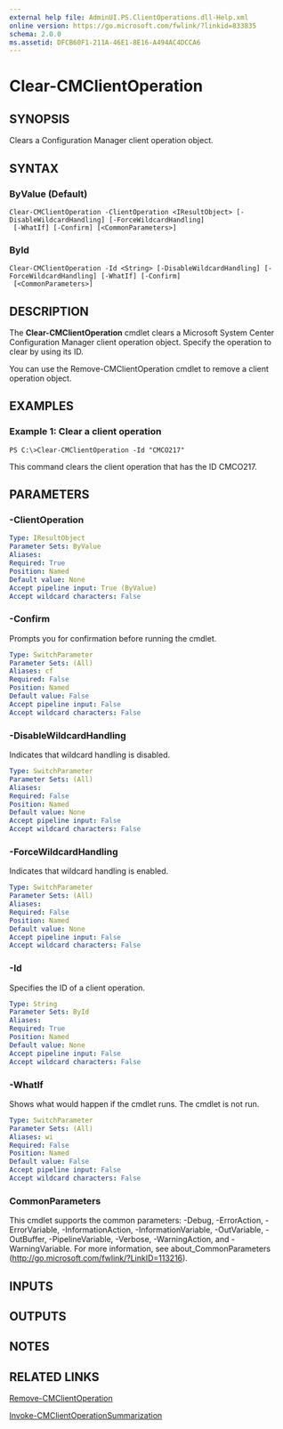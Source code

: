 ```yaml
---
external help file: AdminUI.PS.ClientOperations.dll-Help.xml
online version: https://go.microsoft.com/fwlink/?linkid=833835
schema: 2.0.0
ms.assetid: DFCB60F1-211A-46E1-8E16-A494AC4DCCA6
---
```


# Clear-CMClientOperation

## SYNOPSIS
Clears a Configuration Manager client operation object.

## SYNTAX

### ByValue (Default)
```
Clear-CMClientOperation -ClientOperation <IResultObject> [-DisableWildcardHandling] [-ForceWildcardHandling]
 [-WhatIf] [-Confirm] [<CommonParameters>]
```

### ById
```
Clear-CMClientOperation -Id <String> [-DisableWildcardHandling] [-ForceWildcardHandling] [-WhatIf] [-Confirm]
 [<CommonParameters>]
```

## DESCRIPTION
The **Clear-CMClientOperation** cmdlet clears a Microsoft System Center Configuration Manager client operation object.
Specify the operation to clear by using its ID.

You can use the Remove-CMClientOperation cmdlet to remove a client operation object.

## EXAMPLES

### Example 1: Clear a client operation
```
PS C:\>Clear-CMClientOperation -Id "CMCO217"
```

This command clears the client operation that has the ID CMCO217.

## PARAMETERS

### -ClientOperation


```yaml
Type: IResultObject
Parameter Sets: ByValue
Aliases: 
Required: True
Position: Named
Default value: None
Accept pipeline input: True (ByValue)
Accept wildcard characters: False
```

### -Confirm
Prompts you for confirmation before running the cmdlet.

```yaml
Type: SwitchParameter
Parameter Sets: (All)
Aliases: cf
Required: False
Position: Named
Default value: False
Accept pipeline input: False
Accept wildcard characters: False
```

### -DisableWildcardHandling
Indicates that wildcard handling is disabled.

```yaml
Type: SwitchParameter
Parameter Sets: (All)
Aliases: 
Required: False
Position: Named
Default value: None
Accept pipeline input: False
Accept wildcard characters: False
```

### -ForceWildcardHandling
Indicates that wildcard handling is enabled.

```yaml
Type: SwitchParameter
Parameter Sets: (All)
Aliases: 
Required: False
Position: Named
Default value: None
Accept pipeline input: False
Accept wildcard characters: False
```

### -Id
Specifies the ID of a client operation.

```yaml
Type: String
Parameter Sets: ById
Aliases: 
Required: True
Position: Named
Default value: None
Accept pipeline input: False
Accept wildcard characters: False
```

### -WhatIf
Shows what would happen if the cmdlet runs.
The cmdlet is not run.

```yaml
Type: SwitchParameter
Parameter Sets: (All)
Aliases: wi
Required: False
Position: Named
Default value: False
Accept pipeline input: False
Accept wildcard characters: False
```

### CommonParameters
This cmdlet supports the common parameters: -Debug, -ErrorAction, -ErrorVariable, -InformationAction, -InformationVariable, -OutVariable, -OutBuffer, -PipelineVariable, -Verbose, -WarningAction, and -WarningVariable. For more information, see about_CommonParameters (http://go.microsoft.com/fwlink/?LinkID=113216).

## INPUTS

## OUTPUTS

## NOTES

## RELATED LINKS

[Remove-CMClientOperation](./Remove-CMClientOperation.md)

[Invoke-CMClientOperationSummarization](./Invoke-CMClientOperationSummarization.md)


